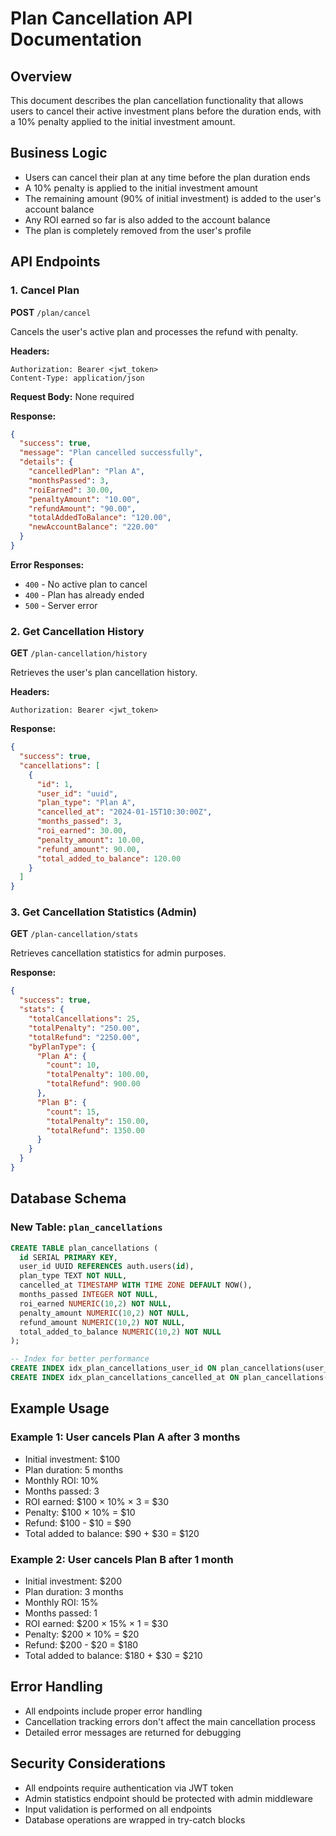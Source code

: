 # Plan Cancellation API Documentation

## Overview
This document describes the plan cancellation functionality that allows users to cancel their active investment plans before the duration ends, with a 10% penalty applied to the initial investment amount.

## Business Logic
- Users can cancel their plan at any time before the plan duration ends
- A 10% penalty is applied to the initial investment amount
- The remaining amount (90% of initial investment) is added to the user's account balance
- Any ROI earned so far is also added to the account balance
- The plan is completely removed from the user's profile

## API Endpoints

### 1. Cancel Plan
**POST** `/plan/cancel`

Cancels the user's active plan and processes the refund with penalty.

**Headers:**
```
Authorization: Bearer <jwt_token>
Content-Type: application/json
```

**Request Body:** None required

**Response:**
```json
{
  "success": true,
  "message": "Plan cancelled successfully",
  "details": {
    "cancelledPlan": "Plan A",
    "monthsPassed": 3,
    "roiEarned": 30.00,
    "penaltyAmount": "10.00",
    "refundAmount": "90.00",
    "totalAddedToBalance": "120.00",
    "newAccountBalance": "220.00"
  }
}
```

**Error Responses:**
- `400` - No active plan to cancel
- `400` - Plan has already ended
- `500` - Server error

### 2. Get Cancellation History
**GET** `/plan-cancellation/history`

Retrieves the user's plan cancellation history.

**Headers:**
```
Authorization: Bearer <jwt_token>
```

**Response:**
```json
{
  "success": true,
  "cancellations": [
    {
      "id": 1,
      "user_id": "uuid",
      "plan_type": "Plan A",
      "cancelled_at": "2024-01-15T10:30:00Z",
      "months_passed": 3,
      "roi_earned": 30.00,
      "penalty_amount": 10.00,
      "refund_amount": 90.00,
      "total_added_to_balance": 120.00
    }
  ]
}
```

### 3. Get Cancellation Statistics (Admin)
**GET** `/plan-cancellation/stats`

Retrieves cancellation statistics for admin purposes.

**Response:**
```json
{
  "success": true,
  "stats": {
    "totalCancellations": 25,
    "totalPenalty": "250.00",
    "totalRefund": "2250.00",
    "byPlanType": {
      "Plan A": {
        "count": 10,
        "totalPenalty": 100.00,
        "totalRefund": 900.00
      },
      "Plan B": {
        "count": 15,
        "totalPenalty": 150.00,
        "totalRefund": 1350.00
      }
    }
  }
}
```

## Database Schema

### New Table: `plan_cancellations`
```sql
CREATE TABLE plan_cancellations (
  id SERIAL PRIMARY KEY,
  user_id UUID REFERENCES auth.users(id),
  plan_type TEXT NOT NULL,
  cancelled_at TIMESTAMP WITH TIME ZONE DEFAULT NOW(),
  months_passed INTEGER NOT NULL,
  roi_earned NUMERIC(10,2) NOT NULL,
  penalty_amount NUMERIC(10,2) NOT NULL,
  refund_amount NUMERIC(10,2) NOT NULL,
  total_added_to_balance NUMERIC(10,2) NOT NULL
);

-- Index for better performance
CREATE INDEX idx_plan_cancellations_user_id ON plan_cancellations(user_id);
CREATE INDEX idx_plan_cancellations_cancelled_at ON plan_cancellations(cancelled_at);
```

## Example Usage

### Example 1: User cancels Plan A after 3 months
- Initial investment: $100
- Plan duration: 5 months
- Monthly ROI: 10%
- Months passed: 3
- ROI earned: $100 × 10% × 3 = $30
- Penalty: $100 × 10% = $10
- Refund: $100 - $10 = $90
- Total added to balance: $90 + $30 = $120

### Example 2: User cancels Plan B after 1 month
- Initial investment: $200
- Plan duration: 3 months
- Monthly ROI: 15%
- Months passed: 1
- ROI earned: $200 × 15% × 1 = $30
- Penalty: $200 × 10% = $20
- Refund: $200 - $20 = $180
- Total added to balance: $180 + $30 = $210

## Error Handling
- All endpoints include proper error handling
- Cancellation tracking errors don't affect the main cancellation process
- Detailed error messages are returned for debugging

## Security Considerations
- All endpoints require authentication via JWT token
- Admin statistics endpoint should be protected with admin middleware
- Input validation is performed on all endpoints
- Database operations are wrapped in try-catch blocks 